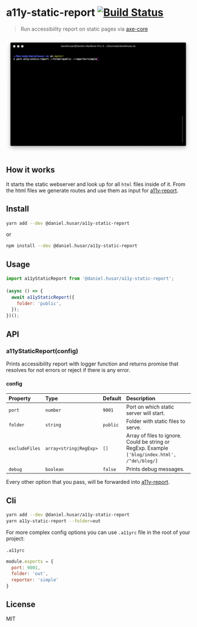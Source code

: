 # a11y-static-report [![Build Status](https://travis-ci.org/danielhusar/a11y-static-report.svg?branch=master)](https://travis-ci.org/danielhusar/a11y-static-report)
> Run accessibility report on static pages via [axe-core](https://github.com/dequelabs/axe-core)

![screenshot.gif](screenshot.gif)

## How it works

It starts the static webserver and look up for all `html` files inside of it. From the html files we generate routes and use them as input for [a11y-report](https://github.com/danielhusar/a11y-report).

## Install

```sh
yarn add --dev @daniel.husar/a11y-static-report
```
or
```sh
npm install --dev @daniel.husar/a11y-static-report
```

## Usage

```js
import a11yStaticReport from '@daniel.husar/a11y-static-report';

(async () => {
  await a11yStaticReport({
    folder: 'public',
  });
})();
```

## API

### a11yStaticReport(config)

Prints accessibility report with logger function and returns promise that resolves for not errors or reject if there is any error.

#### config

| Property        | Type                      | Default   | Description |
| :---------------| :------------------------ | :---------| :---------- |
| `port`          | `number`                  | `9001`    | Port on which static server will start. |
| `folder`        | `string`                  | `public`  | Folder with static files to serve. |
| `excludeFiles`  | `array<string∣RegExp>` | `[]`      | Array of files to ignore. Could be string or RegExp. Example `['blog/index.html', /^de\/blog/]` |
| `debug`         | `boolean`                 | `false`   | Prints debug messages. |

Every other option that you pass, will be forwarded into [a11y-report](https://github.com/danielhusar/a11y-report#config).

## Cli

```sh
yarn add --dev @daniel.husar/a11y-static-report
yarn a11y-static-report --folder=out
```

For more complex config options you can use `.a11yrc` file in the root of your project:

`.a11yrc`
```js
module.exports = {
  port: 9001,
  folder: 'out',
  reporter: 'simple'
}
```

## License
MIT
